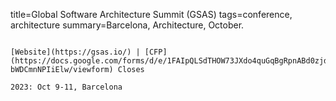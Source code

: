 title=Global Software Architecture Summit (GSAS)
tags=conference, architecture
summary=Barcelona, Architecture, October.
~~~~~~

[Website](https://gsas.io/) | [CFP](https://docs.google.com/forms/d/e/1FAIpQLSdTHOW73JXdo4quGqBgRpnABd0zjd3_Op4B-bWDCmnNPIiElw/viewform) Closes 

2023: Oct 9-11, Barcelona
